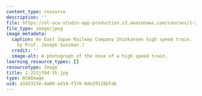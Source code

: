 ```yaml
---
content_type: resource
description: ''
file: https://ol-ocw-studio-app-production.s3.amazonaws.com/courses/1-221j-transportation-systems-fall-2004/a165313e4a08a414f3708de29118bfab_1-221jf04-th.jpg
file_type: image/jpeg
image_metadata:
  caption: An East Japan Railway Company Shinkansen high speed train. (Photograph
    by Prof. Joseph Sussman.)
  credit: ''
  image-alt: A photograph of the nose of a high speed train.
learning_resource_types: []
resourcetype: Image
title: 1-221jf04-th.jpg
type: OCWImage
uid: a165313e-4a08-a414-f370-8de29118bfab
---
```

